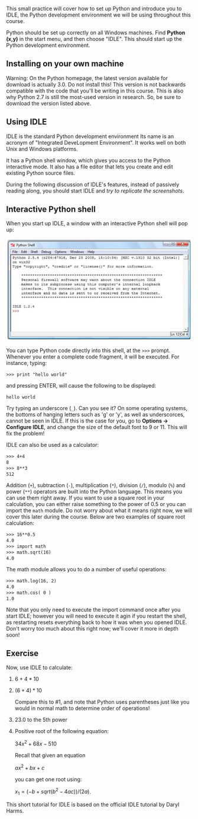 This small practice will cover how to set up Python and introduce you to IDLE,
the Python development environment we will be using throughout this course.

Python should be set up correctly on all Windows machines. Find **Python
(x,y)** in the start menu, and then choose "IDLE". This should start up the
Python development environment.

## Installing on your own machine

Warning: On the Python homepage, the latest version available for download
is actually 3.0. Do not install this! This version is not backwards compatible
with the code that you'll be writing in this course. This is also why Python
2.7 is still the most-used version in research. So, be sure to download
the version listed above.

## Using IDLE

IDLE is the standard Python development environment Its name is an acronym of
"Integrated DeveLopment Environment". It works well on both Unix and Windows
platforms.

It has a Python shell window, which gives you access to the Python interactive
mode. It also has a file editor that lets you create and edit existing Python
source files.

During the following discussion of IDLE's features, instead of passively
reading along, you should start IDLE and *try to replicate the screenshots*.

## Interactive Python shell

When you start up IDLE, a window with an interactive Python shell will pop up:

![IDLE Shell](st-shell.png)

You can type Python code directly into this shell, at the `>>>` prompt.
Whenever you enter a complete code fragment, it will be executed. For instance,
typing:

	>>> print "hello world"

and pressing ENTER, will cause the following to be displayed:

	hello world

Try typing an underscore (`_`). Can you see it? On some operating systems, the
bottoms of hanging letters such as 'g' or 'y', as well as underscorces, cannot
be seen in IDLE. If this is the case for you, go to **Options -> Configure
IDLE**, and change the size of the default font to 9 or 11. This will fix the
problem!

IDLE can also be used as a calculator:

	>>> 4+4
	8
	>>> 8**3
	512

Addition (`+`), subtraction (`-`), multiplication (`*`), division (`/`), modulo
(`%`) and power (`**`) operators are built into the Python language. This means
you can use them right away. If you want to use a square root in your
calculation, you can either raise something to the power of 0.5 or you can
import the `math` module. Do not worry about what it means right now, we will
cover this later during the course. Below are two examples of square root
calculation:

	>>> 16**0.5
	4.0
	>>> import math
	>>> math.sqrt(16)
	4.0

The math module allows you to do a number of useful operations:

	>>> math.log(16, 2)
	4.0
	>>> math.cos( 0 )
	1.0

Note that you only need to execute the import command once after you start
IDLE; however you will need to execute it agin if you restart the shell, as
restarting resets everything back to how it was when you opened IDLE. Don't
worry too much about this right now; we'll cover it more in depth soon!

## Exercise

Now, use IDLE to calculate:

1.	$6 + 4 * 10$

2.	$(6 + 4) * 10$

	Compare this to #1, and note that Python uses parentheses just like you 
	would in normal math to determine order of operations!
	
3.	23.0 to the 5th power

4.	Positive root of the following equation:

	$34x ^ 2 + 68x - 510$  
	
	Recall that given an equation  
	
	$ax ^ 2 + bx + c$  
	
	you can get one root using:
	
	$x_1 = ( -b + sqrt (b ^ 2 - 4ac) ) / ( 2a )$.

This short tutorial for IDLE is based on the official IDLE tutorial by Daryl
Harms.
